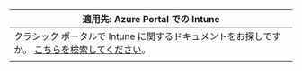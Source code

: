 |適用先: Azure Portal での Intune |
|--|
|クラシック ポータルで Intune に関するドキュメントをお探しですか。 [こちらを検索してください](/intune/introduction-intune?toc=/intune-classic/toc.json)。|
| |

